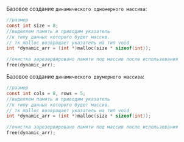 Базовое создание `динамического одномерного массива`:
```c
//размер
const int size = 8;
//выделяем память и приводим указатель 
//к типу данных которого будет массив.
// тк malloc возвращает указатель на тип void
int *dynamic_arr = (int *)malloc(size * sizeof(int));

//очистка зарезервировано памяти под массив после использования
free(dynamic_arr);
```

Базовое создание `динамического двумерного массива`:

```c
//размер
const int cols = 8, rows = 5;
//выделяем память и приводим указатель 
//к типу данных которого будет массив.
// тк malloc возвращает указатель на тип void
int *dynamic_arr = (int *)malloc(size * sizeof(int));

//очистка зарезервировано памяти под массив после использования
free(dynamic_arr);
```